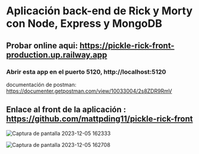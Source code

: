 # Aplicación back-end de Rick y Morty con Node, Express y MongoDB

## Probar online aqui: https://pickle-rick-front-production.up.railway.app

### Abrir esta app en el puerto 5120,  http://localhost:5120 

documentación de postman: https://documenter.getpostman.com/view/10033004/2s8ZDR9RmV

## Enlace al front de la aplicación : https://github.com/mattpding11/pickle-rick-front

![Captura de pantalla 2023-12-05 162333](https://github.com/mattpding11/pickle-rick-front/assets/56937766/0e3a0dd7-c3e3-4dd8-9acc-1a6c3f115fd3)

![Captura de pantalla 2023-12-05 162708](https://github.com/mattpding11/pickle-rick-front/assets/56937766/66325934-f401-45e0-a6e6-f88bbe7941d5)
